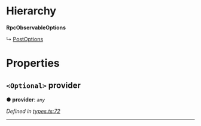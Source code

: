 

# Hierarchy

**RpcObservableOptions**

↳  [PostOptions](_rpc_other_post_.postoptions.md)

# Properties

<a id="provider"></a>

## `<Optional>` provider

**● provider**: *`any`*

*Defined in [types.ts:72](https://github.com/paritytech/js-libs/blob/4893e97/packages/light.js/src/types.ts#L72)*

___

